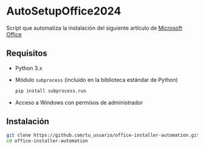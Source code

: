 # AutoSetupOffice2024

Script que automatiza la instalación del siguiente artículo de [Microsoft Office](https://learn.microsoft.com/es-es/office/ltsc/2021/deploy)

## Requisitos
- Python 3.x
- Módulo `subprocess` (incluido en la biblioteca estándar de Python)
  
   ```bash
   pip install subprocess.run
   ```
- Acceso a Windows con permisos de administrador

## Instalación
   ```bash
   git clone https://github.com/tu_usuario/office-installer-automation.git
   cd office-installer-automation
   ```
